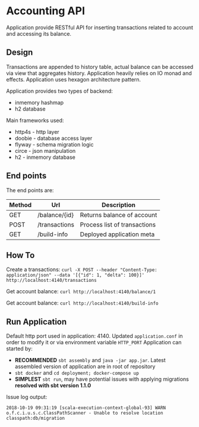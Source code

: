 # Accounting API
Application provide RESTful API for inserting transactions related to account and accessing its balance.

## Design
Transactions are appended to history table, actual balance can be accessed via view that aggregates history. Application heavily relies on IO monad and effects.
Application uses hexagon architecture pattern.

Application provides two types of backend:
* inmemory hashmap
* h2 database

Main frameworks used:
* http4s - http layer
* doobie - database access layer
* flyway - schema migration logic
* circe - json manipulation
* h2 - inmemory database


## End points
The end points are:

Method | Url           | Description
------ | ------------- | -----------
GET    | /balance/{id} | Returns balance of account
POST   | /transactions | Process list of transactions
GET    | /build-info   | Deployed application meta

## How To
Create a transactions:
```curl -X POST --header "Content-Type: application/json" --data '[{"id": 1, "delta": 100}]' http://localhost:4140/transactions```

Get account balance:
```curl http://localhost:4140/balance/1```

Get account balance:
```curl http://localhost:4140/build-info```

## Run Application
Default http port used in application: 4140. Updated `application.conf` in order to modify it or via environment variable `HTTP_PORT`
Application can started by:
 * **RECOMMENDED** `sbt assembly` and `java -jar app.jar`. Latest assembled version of application are in root of repository
 * `sbt docker` and `cd deployment; docker-compose up`
 * **SIMPLEST** `sbt run`, may have potential issues with applying migrations **resolved with sbt version 1.1.0**

  Issue log output:
  ```
  2018-10-19 09:31:19 [scala-execution-context-global-93] WARN  o.f.c.i.u.s.c.ClassPathScanner - Unable to resolve location classpath:db/migration
  ```
